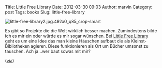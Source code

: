 Title: Little Free Library
Date: 2012-03-30 09:03
Author: marvin
Category: post
Tags: books
Slug: little-free-library

![little-free-library2.jpg.492x0_q85_crop-smart]({static}/images/little-free-library2.jpg.492x0_q85_crop-smart.jpg)

Es gibt so Projekte die die Welt wirklich besser machen. Zumindestens
bilde ich es mir ein oder würde es mir sogar wünschen. Bei [Little Free
Library](http://www.littlefreelibrary.org/) geht es um eine Idee das man
kleine Häuschen aufbaut die als Kleinst-Bibliotheken agieren. Diese
funktionieren als Ort um Bücher umsonst zu tauschen. Ach ja...wer baut
sowas mit mir?

([via](http://www.treehugger.com/culture/little-free-library-tiny-community-libraries-todd-bol-rick-brooks.html?utm_source=feedburner&utm_medium=feed&utm_campaign=Feed%3A+treehuggersite+%28Treehugger%29&utm_content=Google+Reader))

